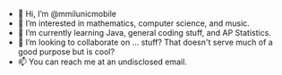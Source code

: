 - 👋 Hi, I’m @mmilunicmobile
- 👀 I’m interested in mathematics, computer science, and music. 
- 🌱 I’m currently learning Java, general coding stuff, and AP Statistics.
- 💞️ I’m looking to collaborate on ... stuff? That doesn't serve much of a good purpose but is cool?
- 📫 You can reach me at an undisclosed email.

<!---
mmilunicmobile/mmilunicmobile is a ✨ special ✨ repository because its `README.md` (this file) appears on your GitHub profile.
You can click the Preview link to take a look at your changes.
--->
